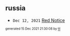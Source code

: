 ## russia


* <code>Dec 12, 2021</code> [Red Notice](2021-12-15T21-11-09-red-notice.md)

<sup><sub>generated 15 Dec 2021 21:30:08 by <a href='https://github.com/senorprogrammer/til'>til</a></sub></sup>
